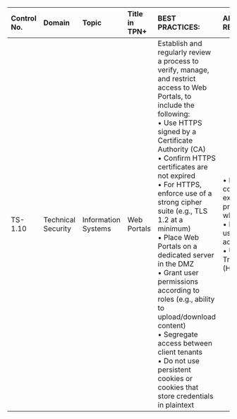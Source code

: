 | Control No. | Domain | Topic | Title in TPN+ | BEST PRACTICES: | ADDITIONAL RECOMMENDATIONS: |
| :--- | :--- | :--- | :--- | :--- | :--- |
| TS-1.10 | Technical Security | Information Systems | Web Portals | Establish and regularly review a process to verify, manage, and restrict access to Web Portals, to include the following:<br>• Use HTTPS signed by a Certificate Authority (CA)<br>• Confirm HTTPS certificates are not expired<br>• For HTTPS, enforce use of a strong cipher suite (e.g., TLS 1.2 at a minimum)<br>• Place Web Portals on a dedicated server in the DMZ<br>• Grant user permissions according to roles (e.g., ability to upload/download content)<br>• Segregate access between client tenants<br>• Do not use persistent cookies or cookies that store credentials in plaintext | • For sensitive content, set access to expire automatically at predefined intervals, where configurable<br>• Regularly review user permissions and access lists<br>• Utilize HTTP Strict Transport Security (HSTS) |
